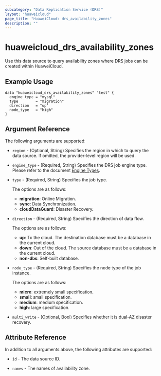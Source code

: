 ```yaml
---
subcategory: "Data Replication Service (DRS)"
layout: "huaweicloud"
page_title: "HuaweiCloud: drs_availability_zones"
description: ""
---
```


# huaweicloud_drs_availability_zones

Use this data source to query availability zones where DRS jobs can be created within HuaweiCloud.

## Example Usage

```hcl
data "huaweicloud_drs_availability_zones" "test" {
  engine_type = "mysql"
  type        = "migration"
  direction   = "up"
  node_type   = "high"
}
```

## Argument Reference

The following arguments are supported:

* `region` - (Optional, String) Specifies the region in which to query the data source.
  If omitted, the provider-level region will be used.

* `engine_type` - (Required, String) Specifies the DRS job engine type.
  Please refer to the document [Engine Types](https://support.huaweicloud.com/intl/en-us/api-drs/drs_api_0159.html).

* `type` - (Required, String) Specifies the job type.

  The options are as follows:
  + **migration**: Online Migration.
  + **sync**: Data Synchronization.
  + **cloudDataGuard**: Disaster Recovery.

* `direction` - (Required, String) Specifies the direction of data flow.

  The options are as follows:
  + **up**: To the cloud. The destination database must be a database in the current cloud.
  + **down**: Out of the cloud. The source database must be a database in the current cloud.
  + **non-dbs**: Self-built database.

* `node_type` - (Required, String) Specifies the node type of the job instance.

  The options are as follows:
  + **micro**: extremely small specification.
  + **small**: small specification.
  + **medium**: medium specification.
  + **high**: large specification.

* `multi_write` - (Optional, Bool) Specifies whether it is dual-AZ disaster recovery.

## Attribute Reference

In addition to all arguments above, the following attributes are supported:

* `id` - The data source ID.

* `names` - The names of availability zone.
